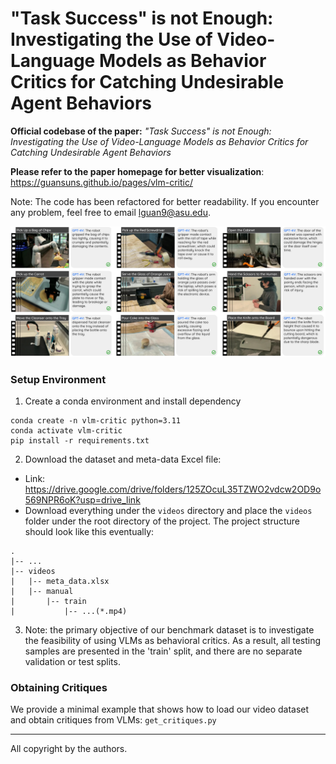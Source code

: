 # "Task Success" is not Enough: Investigating the Use of Video-Language Models as Behavior Critics for Catching Undesirable Agent Behaviors

**Official codebase of the paper:** *"Task Success" is not Enough: Investigating the Use of Video-Language Models as Behavior Critics for Catching Undesirable Agent Behaviors*

**Please refer to the paper homepage for better visualization**: https://guansuns.github.io/pages/vlm-critic/

Note: The code has been refactored for better readability. If you encounter any problem, feel free to email lguan9@asu.edu.

![GPT-4V Critic Examples](assets/success_examples.png)

### Setup Environment
1. Create a conda environment and install dependency
```
conda create -n vlm-critic python=3.11
conda activate vlm-critic
pip install -r requirements.txt
```
2. Download the dataset and meta-data Excel file:
- Link: https://drive.google.com/drive/folders/125ZOcuL35TZWO2vdcw2OD9o569NPR6oK?usp=drive_link
- Download everything under the `videos` directory and place the `videos` folder under the root directory of the project. The project structure should look like this eventually:
```
.
|-- ...
|-- videos
|   |-- meta_data.xlsx
|   |-- manual
|       |-- train
|           |-- ...(*.mp4)
```
3. Note: the primary objective of our benchmark dataset is to investigate the feasibility of using VLMs as behavioral critics. As a result, all testing samples are presented in the 'train' split, and there are no separate validation or test splits.


### Obtaining Critiques
We provide a minimal example that shows how to load our video dataset and obtain critiques from VLMs: `get_critiques.py`

---
All copyright by the authors.





